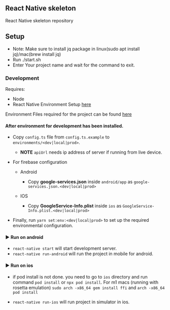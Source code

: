 ## React Native skeleton
React Native skeleton repository

## Setup

- Note: Make sure to install jq package in linux(sudo apt install jq)/mac(brew install jq)
- Run ./start.sh
- Enter Your project name and wait for the command to exit.

### Development

Requires:
- Node
- React Native Environment Setup  [here](https://readytowork.atlassian.net/wiki/spaces/WAT/pages)

Environment Files required for the project can be found [here](https://readytowork.atlassian.net/wiki/spaces/WAT/pages)

#### After environment for development has been installed.

- Copy `config.ts` file from `config.ts.example` to `environments/<dev|local|prod>`.
  - **NOTE** `apiUrl` needs ip address of server if running from live device.

- For firebase configuration
  - Android
    - Copy **google-services.json** inside `android/app` as `google-services.json.<dev|local|prod>`

  - IOS
    - Copy **GoogleService-Info.plist** inside `ios` as `GoogleService-Info.plist.<dev|local|prod>`

- Finally, run `yarn set:env:<dev|local|prod>` to set up the required environmental configuration.

#### ▶️ Run on android

- `react-native start` will start development server.
- `react-native run-android` will run the project in mobile for android.

#### ▶️ Run on ios

- if pod install is not done. you need to go to `ios` directory and run command `pod install` or `npx pod install`.
For m1 macs (running with rosetta emulation) `sudo arch -x86_64 gem install ffi` and `arch -x86_64 pod install`

- `react-native run-ios` will run project in simulator in ios.
